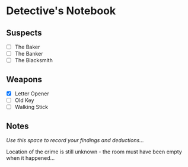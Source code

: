 # Detective's Notebook

## Suspects
- [ ] The Baker
- [ ] The Banker
- [ ] The Blacksmith

## Weapons
- [x] Letter Opener
- [ ] Old Key
- [ ] Walking Stick

## Notes
*Use this space to record your findings and deductions...*

Location of the crime is still unknown - the room must have been empty when it happened...
